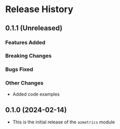 # Release History

## 0.1.1 (Unreleased)

### Features Added

### Breaking Changes

### Bugs Fixed

### Other Changes
* Added code examples

## 0.1.0 (2024-02-14)

* This is the initial release of the `azmetrics` module
